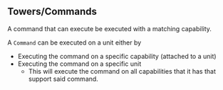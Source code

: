 ## Towers/Commands
A command that can execute be executed with a matching capability.

A `Command` can be executed on a unit either by
- Executing the command on a specific capability (attached to a unit)
- Executing the command on a specific unit
  - This will execute the command on all capabilities that it has that support said command.
